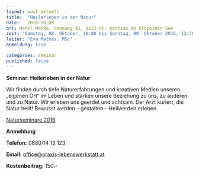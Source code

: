 ```yaml
---
layout: post_aktuell
title:  "Heilerleben in der Natur"
date:   2016-10-08
ort: Hotel Marko, Seenweg 41, 9122 St. Kanzian am Klopeiner See
zeit: "Samstag, 08. Oktober, 10:00 bis Sonntag, 09. Oktober 2016, 12:30"
leiter: "Eva Mathes, MSc"
anmeldung: true

categories: seminar
published: false
---
```


**Seminar: Heilerleben in der Natur**

Wir finden durch tiefe Naturerfahrungen und kreativen Medien unseren „eigenen Ort“ im Leben und stärken unsere Beziehung zu uns, zu anderen und zu Natur. Wir erleben uns geerdet und achtsam. Der Arzt kuriert, die Natur heilt! Bewusst werden – gestalten – Heilwerden erleben.

[Naturseminare 2016](http://www.praxis-lebenswerkstatt.at/natur_als_urkraft_erleben.pdf)

**Anmeldung**

**Telefon:** 0680/14 13 123

**Email:** office@praxis-lebenswerkstatt.at

**Kostenbeitrag:** 150.-
